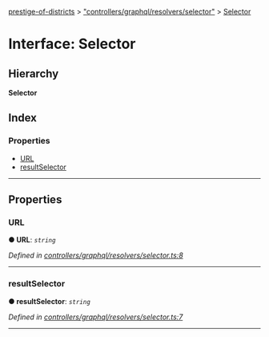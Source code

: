 [prestige-of-districts](../README.md) > ["controllers/graphql/resolvers/selector"](../modules/_controllers_graphql_resolvers_selector_.md) > [Selector](../interfaces/_controllers_graphql_resolvers_selector_.selector.md)

# Interface: Selector

## Hierarchy

**Selector**

## Index

### Properties

* [URL](_controllers_graphql_resolvers_selector_.selector.md#url)
* [resultSelector](_controllers_graphql_resolvers_selector_.selector.md#resultselector)

---

## Properties

<a id="url"></a>

###  URL

**● URL**: *`string`*

*Defined in [controllers/graphql/resolvers/selector.ts:8](https://github.com/YarosJ/prestige-of-districts/blob/828e334/controllers/graphql/resolvers/selector.ts#L8)*

___
<a id="resultselector"></a>

###  resultSelector

**● resultSelector**: *`string`*

*Defined in [controllers/graphql/resolvers/selector.ts:7](https://github.com/YarosJ/prestige-of-districts/blob/828e334/controllers/graphql/resolvers/selector.ts#L7)*

___

